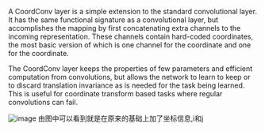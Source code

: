 A CoordConv layer is a simple extension to the standard convolutional layer. 
It has the same functional signature as a convolutional layer,
but accomplishes the mapping by first concatenating extra channels to 
the incoming representation. 
These channels contain hard-coded coordinates, the most basic version 
of which is one channel for the  coordinate and one for the  coordinate.

The CoordConv layer keeps the properties of few parameters and efficient
computation from convolutions, but allows the network to learn to keep or 
to discard translation invariance as is needed for the task being learned.
This is useful for coordinate transform based tasks where regular convolutions
can fail.


![image](https://user-images.githubusercontent.com/84374554/136122031-5d0993f5-4e2f-4b78-91f1-c34a1c6f4dba.png)
由图中可以看到就是在原来的基础上加了坐标信息,i和j
